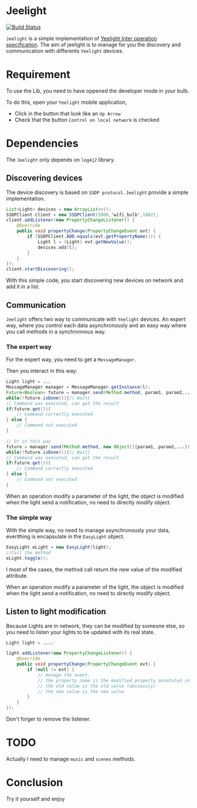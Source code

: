 # Jeelight

[![Build Status](https://travis-ci.com/Y0annD/jeelight.svg?branch=master)](https://travis-ci.com/Y0annD/jeelight)

`Jeelight` is a simple implementation of [Yeelight Inter operation specification](https://www.yeelight.com/download/Yeelight_Inter-Operation_Spec.pdf).
The aim of jeelight is to manage for you the discovery and communication with differents `Yeelight` devices.

# Requirement

To use the Lib, you need to have oppened the developer mode in your bulb.

To do this, open your `Yeelight` mobile application,

- Click in the button that look like an `Up Arrow`
- Check that the button `Control on local network` is checked

# Dependencies

The `Jeelight` only depends on `log4j2` library.

## Discovering devices

The device discovery is based on `SSDP protocol`. 
`Jeelight` provide a simple implementation.

```java
List<Light> devices = new ArrayList<>();
SSDPClient client = new SSDPClient(5000,'wifi_bulb',1982);
client.addListener(new PropertyChangeListener() {
	@Override
	public void propertyChange(PropertyChangeEvent evt) {
		if (SSDPClient.ADD.equals(evt.getPropertyName())) {
			Light l = (Light) evt.getNewValue();
			devices.add(l);					
		}
	}
});
client.startDiscovering();
```

With this simple code, you start discovering new devices on network and add it in a list.

## Communication

`Jeelight` offers two way to communicate with `Yeelight` devices. An expert way, where you control each data asynchronously and an easy way where you call methods in a synchronnous way.

### The expert way

For the expert way, you need to get a `MessageManager`.

Then you interact in this way:

```java
Light light = ...
MessageManager manager = MessageManager.getInstance(l);
Future<Boolean> future = manager.send(Method.method, param1, param2,...);
while(!future.isDone()){// Wait}
// Command was executed, can get the result
if(future.get()){
	// Command correctly executed
} else {
	// Command not executed
}

// Or in this way
future = manager.send(Method.method, new Object[]{param1, param2,...});
while(!future.isDone()){// Wait}
// Command was executed, can get the result
if(future.get()){
	// Command correctly executed
} else {
	// Command not executed
}
```

When an operation modify a parameter of the light, the object is modified when the light send a notification, no need to directly modify object.

### The simple way

With the simple way, no need to manage asynchronously your data, everithing is encapsulate in the `EasyLight` object.

```java
EasyLight eLight = new EasyLight(light);
//Call the method
eLight.toggle();
```
 I most of the cases, the method call return the new value of the modified attribute.
 
When an operation modify a parameter of the light, the object is modified when the light send a notification, no need to directly modify object.
 
## Listen to light modification
 
Because Lights are in network, they can be modified by someone else, so you need to listen your lights to be updated with its real state.

```java
Light light = ...;

light.addListener(new PropertyChangeListener() {
	@Override
	public void propertyChange(PropertyChangeEvent evt) {
		if (null != evt) {
			// manage the event.
			// the property name is the modified property annotated in the Light object
			// the old value is the old value (obviously)
			// the new value is the new value
		}
	}
});
```

Don't forger to remove the listener.

# TODO

Actually I need to manage `music` and `scenes` methods.


# Conclusion
Try it yourself and enjoy